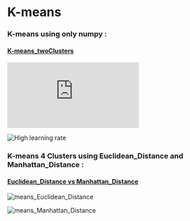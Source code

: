 # K-means  

### K-means   using only numpy :

#### [K-means_twoClusters](https://github.com/karimkalimu/Machine_learning_Algorithms.github.io/blob/master/Linear-QuadraticRegression/Linear_Regression.py)

![K-means_twoClusters](https://github.com/karimkalimu/Machine_learning_Algorithms.github.io/blob/master/K_means/K_means_twoClusters.py)

![High learning rate](https://github.com/karimkalimu/Machine_learning_Algorithms.github.io/blob/master/Linear-QuadraticRegression/GIFS/LinearRegressionLossH.gif)

### K-means  4 Clusters using Euclidean_Distance and Manhattan_Distance :

#### [Euclidean_Distance vs Manhattan_Distance](https://github.com/karimkalimu/Machine_learning_Algorithms.github.io/blob/master/K_means/K_means_EuclideanVsManhattan.py)
![means_Euclidean_Distance](https://github.com/karimkalimu/Machine_learning_Algorithms.github.io/blob/master/K_means/GIFS/K-means_Euclidean_Distance.gif)

![means_Manhattan_Distance](https://github.com/karimkalimu/Machine_learning_Algorithms.github.io/blob/master/K_means/GIFS/K-means_Manhattan_Distance.gif)





